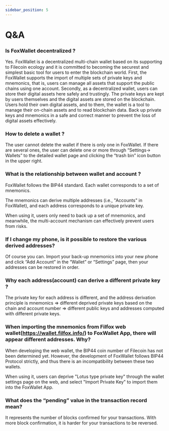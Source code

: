 ```yaml
---
sidebar_position: 5
---
```


# Q&A

### Is FoxWallet decentralized ?
Yes. FoxWallet is a decentralized multi-chain wallet based on its supporting to Filecoin ecology and it is committed to becoming the securest and simplest basic tool for users to enter the blockchain world. First, the FoxWallet supports the import of multiple sets of private keys and mnemonics, that is, users can manage all assets that support the public chains using one account. Secondly, as a decentralized wallet, users can store their digital assets here safely and trustingly. The private keys are kept by users themselves and the digital assets are stored on the blockchain. Users hold their own digital assets, and to them, the wallet is a tool to manage their on-chain assets and to read blockchain data. Back up private keys and mnemonics in a safe and correct manner to prevent the loss of digital assets effectively.

### How to delete a wallet ?
The user cannot delete the wallet if there is only one in FoxWallet. If there are several ones, the user can delete one or more through “Settings-> Wallets” to the detailed wallet page and clicking the “trash bin” icon button in the upper right. 

### What is the relationship between wallet and account ?
FoxWallet follows the BIP44 standard. Each wallet corresponds to a set of mnemonics. 

The mnemonics can derive multiple addresses (i.e., "Accounts" in FoxWallet), and each address corresponds to a unique private key. 

When using it, users only need to back up a set of mnemonics, and meanwhile, the multi-account mechanism can effectively prevent users from risks. 

### If I change my phone, is it possible to restore the various derived addresses?
Of course you can. Import your back-up mnemonics into your new phone and click “Add Account” in the “Wallet” or “Settings” page, then your addresses can be restored in order.

### Why each address(account) can derive a different private key ?
The private key for each address is different, and the address derivation principle is mnemonics => different deprived private keys based on the chain and account number => different public keys and addresses computed with different private keys.

### When importing the mnemonics from Filfox web wallet(https://wallet.filfox.info/) to FoxWallet App, there will appear different addresses. Why?
When developing the web wallet, the BIP44 coin number of Filecoin has not been determined yet. However, the development of FoxWallet follows BIP44 Protocol strictly, and thus there is an incompatibility between these two wallets.

When using it, users can deprive "Lotus type private key" through the wallet settings page on the web, and select "Import Private Key" to import them into the FoxWallet App.

### What does the “pending” value in the transaction record mean?
It represents the number of blocks confirmed for your transactions. With more block confirmation, it is harder for your transactions to be reversed.





